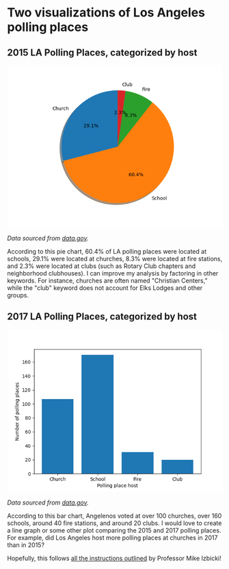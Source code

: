 # Two visualizations of Los Angeles polling places
 
## 2015 LA Polling Places, categorized by host

![Figure 1](https://github.com/yeswetran/nt-hw02/blob/main/2015%20Polling%20Places.png)

_Data sourced from [data.gov](https://catalog.data.gov/dataset/election-2017-may-general-polling-place-list)._

According to this pie chart, 60.4% of LA polling places were located at schools, 29.1% were located at churches, 8.3% were located at fire stations, and 2.3% were located at clubs (such as Rotary Club chapters and neighborhood clubhouses). I can improve my analysis by factoring in other keywords. For instance, churches are often named "Christian Centers," while the "club" keyword does not account for Elks Lodges and other groups.

## 2017 LA Polling Places, categorized by host

![Figure 2](https://github.com/yeswetran/nt-hw02/blob/main/2017%20Polling%20Places.png)

_Data sourced from [data.gov](https://catalog.data.gov/dataset/election-2017-may-general-polling-place-list)._

According to this bar chart, Angelenos voted at over 100 churches, over 160 schools, around 40 fire stations, and around 20 clubs. I would love to create a line graph or some other plot comparing the 2015 and 2017 polling places. For example, did Los Angeles host more polling places at churches in 2017 than in 2015?

Hopefully, this follows [all the instructions outlined](https://github.com/mikeizbicki/cmc-csci040/tree/2021fall/hw_02) by Professor Mike Izbicki!
